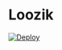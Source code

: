 # Loozik
[![Deploy](https://www.herokucdn.com/deploy/button.svg)](https://heroku.com/deploy?template=https://github.com/SajuTrident/loozik)

